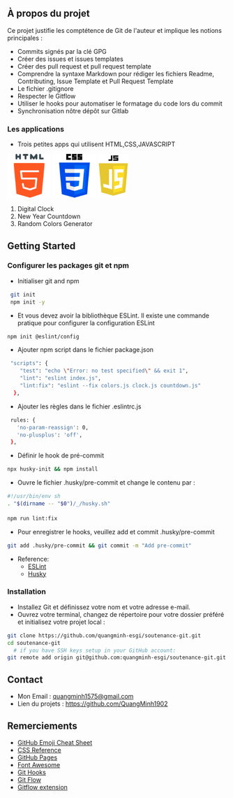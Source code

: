 ## À propos du projet

Ce projet justifie les comptétence de Git de l'auteur et implique les notions principales :

- Commits signés par la clé GPG
- Créer des issues et issues templates
- Créer des pull request et pull request template
- Comprendre la syntaxe Markdown pour rédiger les fichiers Readme, Contributing, Issue Template et Pull Request Template
- Le fichier .gitignore
- Respecter le Gitflow
- Utiliser le hooks pour automatiser le formatage du code lors du commit
- Synchronisation nôtre dépôt sur Gitlab

### Les applications

- Trois petites apps qui utilisent HTML,CSS,JAVASCRIPT

<span> <img src="image/html.png" alt="css" width="100" height="100"> </span>
<span> <img src="image/css.png" alt="css" width="100" height="100"></span>
<span> <img src="image/js.png" alt="css" width="70" height="100"></span>

1. Digital Clock
2. New Year Countdown
3. Random Colors Generator

## Getting Started

### Configurer les packages git et npm

- Initialiser git and npm

```sh
 git init
 npm init -y 
```

- Et vous devez avoir la bibliothèque ESLint. Il existe une commande pratique pour configurer la configuration ESLint

```sh
npm init @eslint/config
```

- Ajouter npm script dans le fichier package.json

```sh
 "scripts": {
    "test": "echo \"Error: no test specified\" && exit 1",
    "lint": "eslint index.js",
    "lint:fix": "eslint --fix colors.js clock.js countdown.js"
  },
```

- Ajouter les règles dans le fichier .eslintrc.js 
 ```sh 
  rules: {
    'no-param-reassign': 0,
    'no-plusplus': 'off',
  },
 ```

- Définir le hook de pré-commit

```sh
npx husky-init && npm install
```

- Ouvre le fichier .husky/pre-commit et change le contenu par :

```sh
#!/usr/bin/env sh
. "$(dirname -- "$0")/_/husky.sh"

npm run lint:fix
```

- Pour enregistrer le hooks, veuillez add et commit .husky/pre-commit

```sh
git add .husky/pre-commit && git commit -m "Add pre-commit"
```

- Reference:
  - [ESLint](https://www.npmjs.com/package/eslint)
  - [Husky](https://typicode.github.io/husky/#/)

### Installation

- Installez Git et définissez votre nom et votre adresse e-mail.
- Ouvrez votre terminal, changez de répertoire pour votre dossier préféré et initialisez votre projet local :

```sh
git clone https://github.com/quangminh-esgi/soutenance-git.git
cd soutenance-git
  # if you have SSH keys setup in your GitHub account:
git remote add origin git@github.com:quangminh-esgi/soutenance-git.git
```

## Contact

* Mon Email : quangminh1575@gmail.com
* Lien du projets : https://github.com/QuangMinh1902

## Remerciements

* [GitHub Emoji Cheat Sheet](https://www.webpagefx.com/tools/emoji-cheat-sheet)
* [CSS Reference](https://cssreference.io/)
* [GitHub Pages](https://pages.github.com)
* [Font Awesome](https://fontawesome.com)
* [Git Hooks](https://dev.to/koich1/how-to-automate-format-your-code-on-commit-acn)
* [Git Flow](http://danielkummer.github.io/git-flow-cheatsheet/#release)
* [Gitflow extension](https://marketplace.visualstudio.com/items?itemName=vector-of-bool.gitflow)